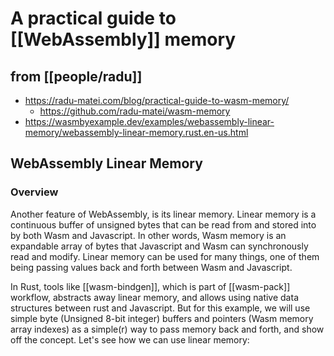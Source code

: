 # A practical guide to [[WebAssembly]] memory 
## from [[people/radu]]

- https://radu-matei.com/blog/practical-guide-to-wasm-memory/
	- https://github.com/radu-matei/wasm-memory
- https://wasmbyexample.dev/examples/webassembly-linear-memory/webassembly-linear-memory.rust.en-us.html

## WebAssembly Linear Memory 
### Overview 

Another feature of WebAssembly, is its linear memory. Linear memory is a continuous buffer of unsigned bytes that can be read from and stored into by both Wasm and Javascript. In other words, Wasm memory is an expandable array of bytes that Javascript and Wasm can synchronously read and modify. Linear memory can be used for many things, one of them being passing values back and forth between Wasm and Javascript. 

In Rust, tools like [[wasm-bindgen]], which is part of [[wasm-pack]] workflow, abstracts away linear memory, and allows using native data structures between rust and Javascript. But for this example, we will use simple byte (Unsigned 8-bit integer) buffers and pointers (Wasm memory array indexes) as a simple(r) way to pass memory back and forth, and show off the concept. Let's see how we can use linear memory:
